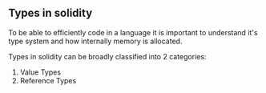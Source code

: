 ## Types in solidity

To be able to efficiently code in a language it is important to understand it's type system and how internally memory is allocated.

Types in solidity can be broadly classified into 2 categories:

1. Value Types
2. Reference Types
